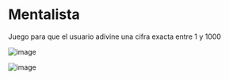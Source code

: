 # Mentalista
Juego para que el usuario adivine una cifra exacta entre 1 y 1000

![image](https://github.com/Yoel-Gasca/Mentalista/assets/83617933/29e04152-78f8-4a6b-a71d-5745093587fa)

![image](https://github.com/Yoel-Gasca/Mentalista/assets/83617933/758617e3-612a-4856-a2c1-1d8813433299)

